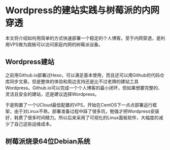# Wordpress的建站实践与树莓派的内网穿透

本文将介绍如何用简单的方式快速部署一个稳定的个人博客。至于内网穿透，是利用VPS做为跳板可以访问家庭内网的树莓派设备。

## Wordpress建站

之前用Github.io部署过Hexo，可以满足基本使用，而且还可以用Github的代码仓库同步文章。但是整体的体验和周边支持还是比不过老牌的建站工具Wordpress。Github.io可以完成一个个人博客的最小闭环，但如果想要完整的、灵活且安全的建站，还是建议选择Wordpress。

于是购置了一个UCloud最低配置的VPS，开始在CentOS下一点点部署运行框架，由于对Linux不熟，部署准备过程中踩了很多坑，勉强才把Wordpress安装好，耗费了很多时间精力。所以后来采用了可视化的Linux面板软件，大幅度的减少了自己这些运维成本。

## 树莓派烧录64位Debian系统
